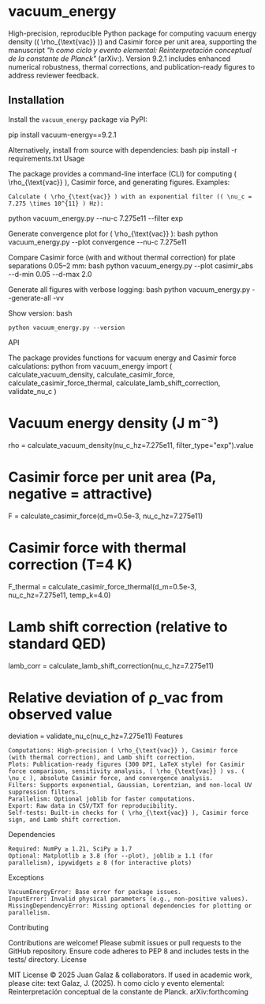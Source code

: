 # vacuum_energy

High-precision, reproducible Python package for computing vacuum energy density (\( \rho_{\text{vac}} \)) and Casimir force per unit area, supporting the manuscript *"h como ciclo y evento elemental: Reinterpretación conceptual de la constante de Planck"* (arXiv:). Version 9.2.1 includes enhanced numerical robustness, thermal corrections, and publication-ready figures to address reviewer feedback.

## Installation

Install the `vacuum_energy` package via PyPI:


pip install vacuum-energy==9.2.1

Alternatively, install from source with dependencies:
bash
pip install -r requirements.txt
Usage

The package provides a command-line interface (CLI) for computing ( \rho_{\text{vac}} ), Casimir force, and generating figures. Examples:

    Calculate ( \rho_{\text{vac}} ) with an exponential filter (( \nu_c = 7.275 \times 10^{11} ) Hz):
    

python vacuum_energy.py --nu-c 7.275e11 --filter exp

Generate convergence plot for ( \rho_{\text{vac}} ):
bash
python vacuum_energy.py --plot convergence --nu-c 7.275e11

Compare Casimir force (with and without thermal correction) for plate separations 0.05–2 mm:
bash
python vacuum_energy.py --plot casimir_abs --d-min 0.05 --d-max 2.0

Generate all figures with verbose logging:
bash
python vacuum_energy.py --generate-all -vv

Show version:
bash

    python vacuum_energy.py --version

API

The package provides functions for vacuum energy and Casimir force calculations:
python
from vacuum_energy import (
    calculate_vacuum_density,
    calculate_casimir_force,
    calculate_casimir_force_thermal,
    calculate_lamb_shift_correction,
    validate_nu_c
)

# Vacuum energy density (J m⁻³)
rho = calculate_vacuum_density(nu_c_hz=7.275e11, filter_type="exp").value

# Casimir force per unit area (Pa, negative = attractive)
F = calculate_casimir_force(d_m=0.5e-3, nu_c_hz=7.275e11)

# Casimir force with thermal correction (T=4 K)
F_thermal = calculate_casimir_force_thermal(d_m=0.5e-3, nu_c_hz=7.275e11, temp_k=4.0)

# Lamb shift correction (relative to standard QED)
lamb_corr = calculate_lamb_shift_correction(nu_c_hz=7.275e11)

# Relative deviation of ρ_vac from observed value
deviation = validate_nu_c(nu_c_hz=7.275e11)
Features

    Computations: High-precision ( \rho_{\text{vac}} ), Casimir force (with thermal correction), and Lamb shift correction.
    Plots: Publication-ready figures (300 DPI, LaTeX style) for Casimir force comparison, sensitivity analysis, ( \rho_{\text{vac}} ) vs. ( \nu_c ), absolute Casimir force, and convergence analysis.
    Filters: Supports exponential, Gaussian, Lorentzian, and non-local UV suppression filters.
    Parallelism: Optional joblib for faster computations.
    Export: Raw data in CSV/TXT for reproducibility.
    Self-tests: Built-in checks for ( \rho_{\text{vac}} ), Casimir force sign, and Lamb shift correction.

Dependencies

    Required: NumPy ≥ 1.21, SciPy ≥ 1.7
    Optional: Matplotlib ≥ 3.8 (for --plot), joblib ≥ 1.1 (for parallelism), ipywidgets ≥ 8 (for interactive plots)

Exceptions

    VacuumEnergyError: Base error for package issues.
    InputError: Invalid physical parameters (e.g., non-positive values).
    MissingDependencyError: Missing optional dependencies for plotting or parallelism.

Contributing

Contributions are welcome! Please submit issues or pull requests to the GitHub repository. Ensure code adheres to PEP 8 and includes tests in the tests/ directory.
License

MIT License © 2025 Juan Galaz & collaborators. If used in academic work, please cite:
text
Galaz, J. (2025). h como ciclo y evento elemental: Reinterpretación conceptual de la constante de Planck. arXiv:forthcoming
